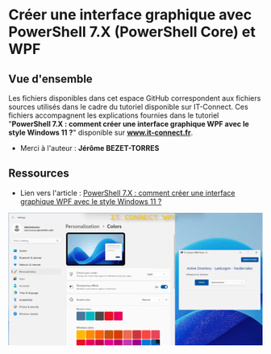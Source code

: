 # Créer une interface graphique avec PowerShell 7.X (PowerShell Core) et WPF

## Vue d'ensemble

Les fichiers disponibles dans cet espace GitHub correspondent aux fichiers sources utilisés dans le cadre du tutoriel disponible sur IT-Connect. Ces fichiers accompagnent les explications fournies dans le tutoriel "**PowerShell 7.X : comment créer une interface graphique WPF avec le style Windows 11 ?**" disponible sur **www.it-connect.fr**.

- Merci à l'auteur : **Jérôme BEZET-TORRES**

## Ressources

- Lien vers l'article : [PowerShell 7.X : comment créer une interface graphique WPF avec le style Windows 11 ?](https://www.it-connect.fr/powershell-7-x-comment-creer-une-interface-graphique-wpf-avec-le-style-windows-11/)

![Aperçu du projet](Assets/PowerShell-WPF-Demo.gif)